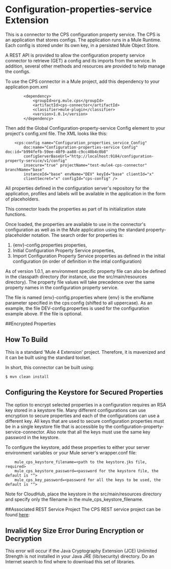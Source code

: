 # Configuration-properties-service Extension

This is a connector to the CPS configuration property service. The CPS is an application that stores configs. The application runs in a Mule Runtime. Each config is stored under its own key, in a persisted Mule Object Store. 

A REST API is provided to allow the configuration property service connector to retrieve (GET) a config and its imports from the service. In addition, several other methods and resources are provided to help manage the configs.

To use the CPS connector in a Mule project, add this dependency to your application pom.xml

```
		<dependency>
			<groupId>org.mule.cps</groupId>
			<artifactId>cps-connector</artifactId>
			<classifier>mule-plugin</classifier>
			<version>1.0.1</version>
		</dependency>
```
Then add the Global Configuration-property-service Config element to your project's config.xml file. The XML looks like this:

```
	<cps:config name="Configuration_properties_service_Config"
		doc:name="Configuration-properties-service Config" doc:id="b994fefb-59ee-48f9-aa88-c9cc40b4c0b8"
		configServerBaseUrl="http://localhost:9184/configuration-property-service/v1/config"
		insecure="true" projectName="test-mule4-cps-connector" branchName="base"
		instanceId="base" envName="DEV" keyId="base" clientId="x"
		clientSecret="x" configId="cps-config" />

```
All properties defined in the configuration server's repository for the application, profiles and labels will be available in the application in the form of placeholders. 

This connector loads the properties as part of its initialization
state functions.

Once loaded, the properties are available to use in the connector's configuration as well as in the Mule application using the standard
property-placeholder notation.  The search order for properties is:

1. {env}-config.properties properties,
2. Initial Configuration Property Service properties,
3. Import Configuration Property Service properties as defined in the initial configuration (in order of definition in the intial configuration)

As of version 1.0.1, an environment specific property file can also be defined in the classpath directory (for instance, use the src/main/resources directory). The property file values will take precedence over the same property names in the configuration property service.

The file is named {env}-config.properties where {env} is the envName parameter specified in the cps:config (shifted to all uppercase). As an example, the file DEV-config.properties is used for the configuration example above. If the file is optional.

##Encrypted Properties
## How To Build

This is a standard 'Mule 4 Extension' project. Therefore, it is mavenized and it can be built using the standard toolset.

In short, this connector can be built using:

    $ mvn clean install 

## Configuring the Keystore for Secured Properties

The option to encrypt selected properties in a configuration requires an RSA key stored in a keystore file. Many different configurations can use encryption to secure properties and each of the configurations can use a different key. All keys that are
used to secure configuration properties must be in a single keystore file that is accessible by the configuration-property-service-connector. Also note that all the keys must use the same key password in the keystore.

To configure the keystore, add these properties to either your server environment variables or your Mule server's wrapper.conf file:

```
	mule_cps_keystore_filename=<path to the keystore.jks file, required>
	mule_cps_keystore_password=<password for the keystore file, the default is "">
	mule_cps_key_password=<password for all the keys to be used, the default is "">
```
Note for CloudHub, place the keystore in the src/main/resources directory and specify only the filename in the mule_cps_keystore_filename.

##Associated REST Service Project
The CPS REST service project can be found [here](https://github.com/mulesoft-consulting/mule4-cps-rest-service):

## Invalid Key Size Error During Encryption or Decryption

This error will occur if the Java Cryptography Extension (JCE) Unlimited Strength is not installed in your Java JRE (lib/security) directory. Do an Internet search to find where to download this set of libraries.